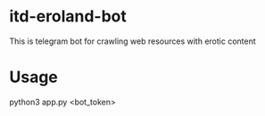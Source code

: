 # itd-eroland-bot
This is telegram bot for crawling web resources with erotic content

# Usage
python3 app.py <bot_token>



